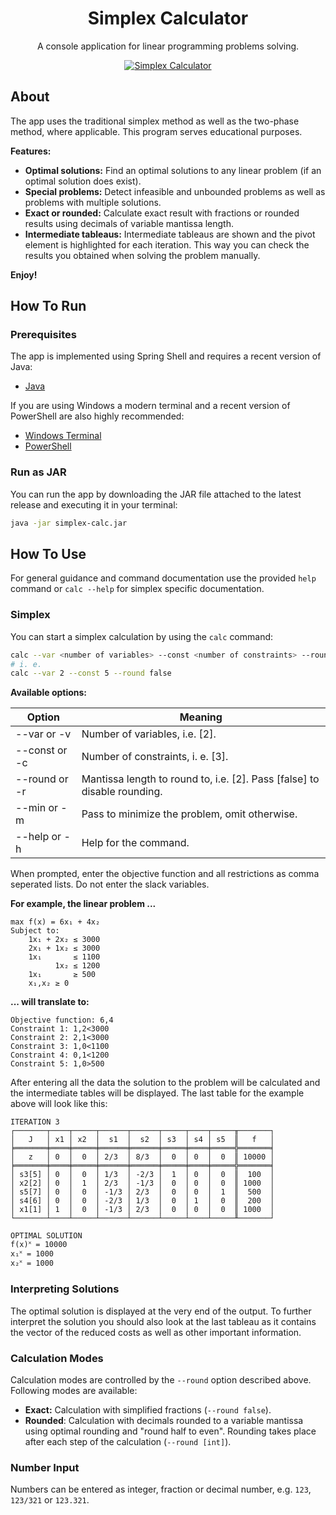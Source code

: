 <h1 align="center">Simplex Calculator</h1>

<p align="center">
A console application for linear programming problems solving.
</p>

<p align="center">
  <a href="https://github.com/danielptv/simplex-calculator">
    <img src="https://github.com/danielptv/simplex-calculator/assets/93288603/09e2e1fc-f315-4623-bcd3-a7af5c865516" alt="Simplex Calculator">
  </a>
</p>

## About

The app uses the traditional simplex method as well as the two-phase method, where applicable. This program serves
educational purposes.

**Features:**

* **Optimal solutions:** Find an optimal solutions to any linear problem (if an optimal solution does exist).
* **Special problems:** Detect infeasible and unbounded problems as well as problems with multiple solutions.
* **Exact or rounded:** Calculate exact result with fractions or rounded results using decimals of variable mantissa
  length.
* **Intermediate tableaus:** Intermediate tableaus are shown and the pivot element is highlighted for each iteration.
  This way you can check the results you obtained when solving the problem manually.

**Enjoy!**

## How To Run

### Prerequisites

The app is implemented using Spring Shell and requires a recent version of Java:

* [Java](https://adoptium.net/temurin/releases/?version=20)

If you are using Windows a modern terminal and a recent version of PowerShell are also highly recommended:

* [Windows Terminal](https://github.com/microsoft/terminal)
* [PowerShell](https://github.com/PowerShell/PowerShell)

### Run as JAR

You can run the app by downloading the JAR file attached to the latest release and executing it in your terminal:

````bash
java -jar simplex-calc.jar
````

## How To Use

For general guidance and command documentation use the provided `help` command or `calc --help` for simplex
specific documentation.

### Simplex

You can start a simplex calculation by using the `calc` command:

````bash
calc --var <number of variables> --const <number of constraints> --round <false or mantissa length>
# i. e.
calc --var 2 --const 5 --round false
````

**Available options:**

| Option        | Meaning                                                                  |
|---------------|--------------------------------------------------------------------------|
| --var or -v   | Number of variables, i.e. [2].                                           |
| --const or -c | Number of constraints, i. e. [3].                                        |
| --round or -r | Mantissa length to round to, i.e. [2]. Pass [false] to disable rounding. |
| --min or -m   | Pass to minimize the problem, omit otherwise.                            |
| --help or -h  | Help for the command.                                                    |

When prompted, enter the objective function and all restrictions as comma seperated lists. Do not enter the slack
variables.

**For example, the linear problem ...**

````text
max f(x) = 6x₁ + 4x₂
Subject to:
    1x₁ + 2x₂ ≤ 3000
    2x₁ + 1x₂ ≤ 3000
    1x₁       ≤ 1100
          1x₂ ≤ 1200
    1x₁       ≥ 500
    x₁,x₂ ≥ 0
````

**... will translate to:**

````text
Objective function: 6,4
Constraint 1: 1,2<3000
Constraint 2: 2,1<3000
Constraint 3: 1,0<1100
Constraint 4: 0,1<1200
Constraint 5: 1,0>500
````

After entering all the data the solution to the problem will be calculated and the intermediate tables will be
displayed.
The last table for the example above will look like this:

````text
ITERATION 3
┌───────┬────┬─────┬──────┬──────┬─────┬────┬─────╥───────┐
│   J   │ x1 │ x2  │  s1  │  s2  │ s3  │ s4 │ s5  ║   f   │
╞═══════╪════╪═════╪══════╪══════╪═════╪════╪═════╬═══════╡
│   z   │ 0  │  0  │ 2/3  │ 8/3  │  0  │ 0  │  0  ║ 10000 │
╞═══════╪════╪═════╪══════╪══════╪═════╪════╪═════╬═══════╡
│ s3[5] │ 0  │  0  │ 1/3  │ -2/3 │  1  │ 0  │  0  ║  100  │
│ x2[2] │ 0  │  1  │ 2/3  │ -1/3 │  0  │ 0  │  0  ║ 1000  │
│ s5[7] │ 0  │  0  │ -1/3 │ 2/3  │  0  │ 0  │  1  ║  500  │
│ s4[6] │ 0  │  0  │ -2/3 │ 1/3  │  0  │ 1  │  0  ║  200  │
│ x1[1] │ 1  │  0  │ -1/3 │ 2/3  │  0  │ 0  │  0  ║ 1000  │
└───────┴────┴─────┴──────┴──────┴─────┴────┴─────╨───────┘

OPTIMAL SOLUTION
f(x)˟ = 10000
x₁˟ = 1000
x₂˟ = 1000
````

### Interpreting Solutions

The optimal solution is displayed at the very end of the output. To further interpret the solution you should also look
at the last tableau as it contains the vector of the reduced costs as well as other important information.

### Calculation Modes

Calculation modes are controlled by the `--round` option described above. Following modes are available:

* **Exact:** Calculation with simplified fractions (`--round false`).
* **Rounded**: Calculation with decimals rounded to a variable mantissa using optimal rounding and "round half to even".
  Rounding takes place after each step of the calculation (`--round [int]`).

### Number Input

Numbers can be entered as integer, fraction or decimal number, e.g. `123`, `123/321` or `123.321`.

